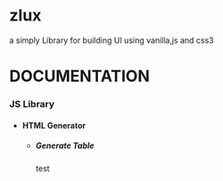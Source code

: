 # zlux
a simply Library for building UI using vanilla,js and css3

<h1>DOCUMENTATION</h1>

<h3>JS Library</h3>

<ul>
    <li><h4><strong>HTML Generator</strong></h4>
        <ul>
            <li><h5>Generate Table</h5>
                <span>test</span>
            </li>
        </ul>
    </li>
</ul>
